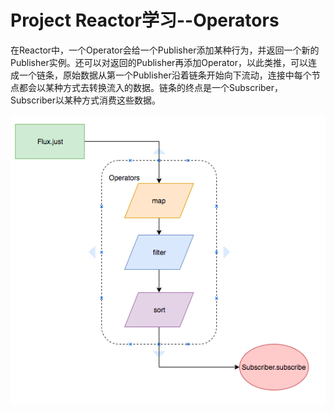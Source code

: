 # Project Reactor学习--Operators

在Reactor中，一个Operator会给一个Publisher添加某种行为，并返回一个新的Publisher实例。还可以对返回的Publisher再添加Operator，以此类推，可以连成一个链条，原始数据从第一个Publisher沿着链条开始向下流动，连接中每个节点都会以某种方式去转换流入的数据。链条的终点是一个Subscriber，Subscriber以某种方式消费这些数据。

![](/assets/ops.png)





